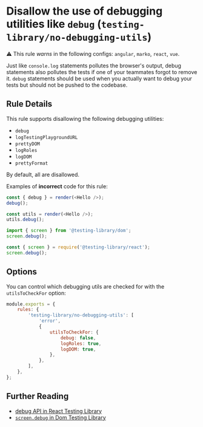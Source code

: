 # Disallow the use of debugging utilities like `debug` (`testing-library/no-debugging-utils`)

⚠️ This rule _warns_ in the following configs: `angular`, `marko`, `react`, `vue`.

<!-- end auto-generated rule header -->

Just like `console.log` statements pollutes the browser's output, debug statements also pollutes the tests if one of your teammates forgot to remove it. `debug` statements should be used when you actually want to debug your tests but should not be pushed to the codebase.

## Rule Details

This rule supports disallowing the following debugging utilities:

- `debug`
- `logTestingPlaygroundURL`
- `prettyDOM`
- `logRoles`
- `logDOM`
- `prettyFormat`

By default, all are disallowed.

Examples of **incorrect** code for this rule:

```js
const { debug } = render(<Hello />);
debug();
```

```js
const utils = render(<Hello />);
utils.debug();
```

```js
import { screen } from '@testing-library/dom';
screen.debug();
```

```js
const { screen } = require('@testing-library/react');
screen.debug();
```

## Options

You can control which debugging utils are checked for with the `utilsToCheckFor` option:

```js
module.exports = {
	rules: {
		'testing-library/no-debugging-utils': [
			'error',
			{
				utilsToCheckFor: {
					debug: false,
					logRoles: true,
					logDOM: true,
				},
			},
		],
	},
};
```

## Further Reading

- [debug API in React Testing Library](https://testing-library.com/docs/react-testing-library/api#debug)
- [`screen.debug` in Dom Testing Library](https://testing-library.com/docs/dom-testing-library/api-queries#screendebug)
